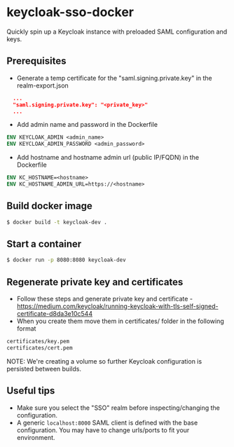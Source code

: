 # keycloak-sso-docker
Quickly spin up a Keycloak instance with preloaded SAML configuration and keys.

## Prerequisites
- Generate a temp certificate for the "saml.signing.private.key" in the realm-export.json
```json
  ...
  "saml.signing.private.key": "<private_key>"
  ...
```

- Add admin name and password in the Dockerfile
```Dockerfile
ENV KEYCLOAK_ADMIN <admin_name>
ENV KEYCLOAK_ADMIN_PASSWORD <admin_password>
```
- Add hostname and hostname admin url (public IP/FQDN) in the Dockerfile
```Dockerfile
ENV KC_HOSTNAME=<hostname>
ENV KC_HOSTNAME_ADMIN_URL=https://<hostname>
```

## Build docker image

```sh
$ docker build -t keycloak-dev .
```

## Start a container

```sh
$ docker run -p 8080:8080 keycloak-dev
```

## Regenerate private key and certificates
- Follow these steps and generate private key and certificate - https://medium.com/keycloak/running-keycloak-with-tls-self-signed-certificate-d8da3e10c544
- When you create them move them in certificates/ folder in the following format
```bash
certificates/key.pem
certificates/cert.pem
```

NOTE: We're creating a volume so further Keycloak configuration is persisted between builds.

## Useful tips
- Make sure you select the "SSO" realm before inspecting/changing the configuration.
- A generic `localhost:8000` SAML client is defined with the base configuration. You may have to change urls/ports to fit your environment.

